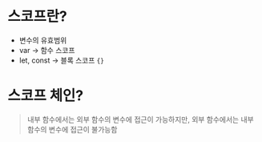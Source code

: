 # 스코프란?
* 변수의 유효범위
* var -> 함수 스코프
* let, const -> 블록 스코프 `{}`

# 스코프 체인?
> 내부 함수에서는 외부 함수의 변수에 접근이 가능하지만, 외부 함수에서는 내부 함수의 변수에 접근이 불가능함

